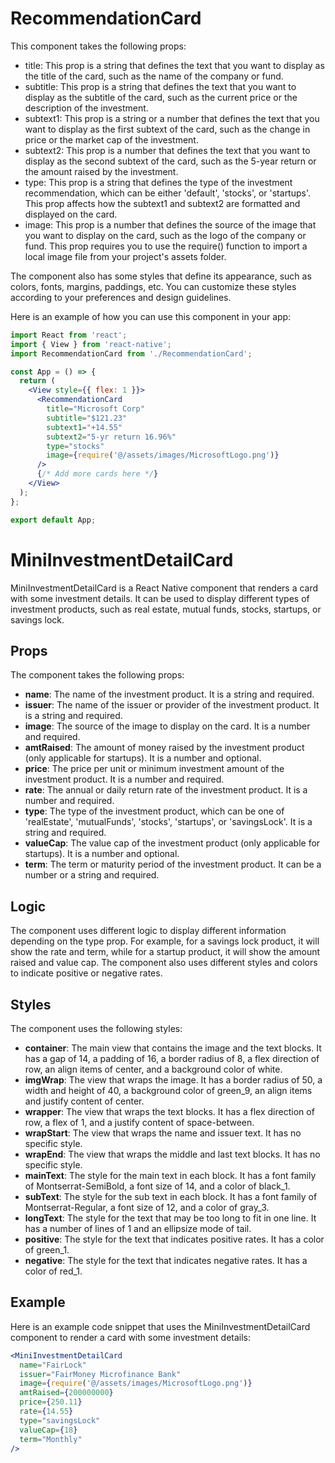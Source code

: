 # RecommendationCard

This component takes the following props:

- title: This prop is a string that defines the text that you want to display as the title of the card, such as the name of the company or fund.
- subtitle: This prop is a string that defines the text that you want to display as the subtitle of the card, such as the current price or the description of the investment.
- subtext1: This prop is a string or a number that defines the text that you want to display as the first subtext of the card, such as the change in price or the market cap of the investment.
- subtext2: This prop is a number that defines the text that you want to display as the second subtext of the card, such as the 5-year return or the amount raised by the investment.
- type: This prop is a string that defines the type of the investment recommendation, which can be either 'default', 'stocks', or 'startups'. This prop affects how the subtext1 and subtext2 are formatted and displayed on the card.
- image: This prop is a number that defines the source of the image that you want to display on the card, such as the logo of the company or fund. This prop requires you to use the require() function to import a local image file from your project's assets folder.

The component also has some styles that define its appearance, such as colors, fonts, margins, paddings, etc. You can customize these styles according to your preferences and design guidelines.

Here is an example of how you can use this component in your app:

```jsx
import React from 'react';
import { View } from 'react-native';
import RecommendationCard from './RecommendationCard';

const App = () => {
  return (
    <View style={{ flex: 1 }}>
      <RecommendationCard
        title="Microsoft Corp"
        subtitle="$121.23"
        subtext1="+14.55"
        subtext2="5-yr return 16.96%"
        type="stocks"
        image={require('@/assets/images/MicrosoftLogo.png')}
      />
      {/* Add more cards here */}
    </View>
  );
};

export default App;
```

# MiniInvestmentDetailCard

MiniInvestmentDetailCard is a React Native component that renders a card with some investment details. It can be used to display different types of investment products, such as real estate, mutual funds, stocks, startups, or savings lock.

## Props

The component takes the following props:

- **name**: The name of the investment product. It is a string and required.
- **issuer**: The name of the issuer or provider of the investment product. It is a string and required.
- **image**: The source of the image to display on the card. It is a number and required.
- **amtRaised**: The amount of money raised by the investment product (only applicable for startups). It is a number and optional.
- **price**: The price per unit or minimum investment amount of the investment product. It is a number and required.
- **rate**: The annual or daily return rate of the investment product. It is a number and required.
- **type**: The type of the investment product, which can be one of 'realEstate', 'mutualFunds', 'stocks', 'startups', or 'savingsLock'. It is a string and required.
- **valueCap**: The value cap of the investment product (only applicable for startups). It is a number and optional.
- **term**: The term or maturity period of the investment product. It can be a number or a string and required.

## Logic

The component uses different logic to display different information depending on the type prop. For example, for a savings lock product, it will show the rate and term, while for a startup product, it will show the amount raised and value cap. The component also uses different styles and colors to indicate positive or negative rates.

## Styles

The component uses the following styles:

- **container**: The main view that contains the image and the text blocks. It has a gap of 14, a padding of 16, a border radius of 8, a flex direction of row, an align items of center, and a background color of white.
- **imgWrap**: The view that wraps the image. It has a border radius of 50, a width and height of 40, a background color of green_9, an align items and justify content of center.
- **wrapper**: The view that wraps the text blocks. It has a flex direction of row, a flex of 1, and a justify content of space-between.
- **wrapStart**: The view that wraps the name and issuer text. It has no specific style.
- **wrapEnd**: The view that wraps the middle and last text blocks. It has no specific style.
- **mainText**: The style for the main text in each block. It has a font family of Montserrat-SemiBold, a font size of 14, and a color of black_1.
- **subText**: The style for the sub text in each block. It has a font family of Montserrat-Regular, a font size of 12, and a color of gray_3.
- **longText**: The style for the text that may be too long to fit in one line. It has a number of lines of 1 and an ellipsize mode of tail.
- **positive**: The style for the text that indicates positive rates. It has a color of green_1.
- **negative**: The style for the text that indicates negative rates. It has a color of red_1.

## Example

Here is an example code snippet that uses the MiniInvestmentDetailCard component to render a card with some investment details:

```jsx
<MiniInvestmentDetailCard
  name="FairLock"
  issuer="FairMoney Microfinance Bank"
  image={require('@/assets/images/MicrosoftLogo.png')}
  amtRaised={200000000}
  price={250.11}
  rate={14.55}
  type="savingsLock"
  valueCap={18}
  term="Monthly"
/>
```
